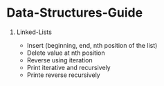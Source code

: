 # Data-Structures-Guide

<ol>
  <li>Linked-Lists</li>
  <ul>
    <li> Insert (beginning, end, nth position of the list) </li>
    <li> Delete value at nth position</li>
    <li> Reverse using iteration</li>
    <li> Print iterative and recursively</li>
    <li> Printe reverse recursively</li>
  </ul>
</ol>

